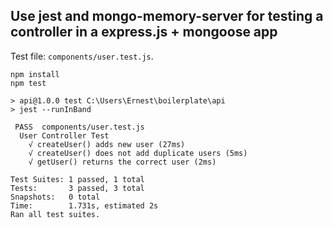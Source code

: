 ## Use jest and mongo-memory-server for testing a controller in a express.js + mongoose app

Test file: `components/user.test.js`.

```
npm install
npm test

> api@1.0.0 test C:\Users\Ernest\boilerplate\api
> jest --runInBand

 PASS  components/user.test.js
  User Controller Test
    √ createUser() adds new user (27ms)
    √ createUser() does not add duplicate users (5ms)
    √ getUser() returns the correct user (2ms)

Test Suites: 1 passed, 1 total
Tests:       3 passed, 3 total
Snapshots:   0 total
Time:        1.731s, estimated 2s
Ran all test suites.
```
